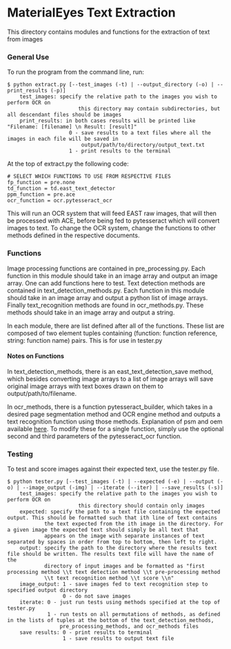 # MaterialEyes Text Extraction

This directory contains modules and functions for the extraction of text from images

### General Use

To run the program from the command line, run:
```
$ python extract.py [--test_images (-t) | --output_directory (-o) | --print_results (-p)]
    test_images: specify the relative path to the images you wish to perform OCR on
                       this directory may contain subdirectories, but all descendant files should be images
    print_results: in both cases results will be printed like "Filename: [filename] \n Result: [result]"    
                    0 - save results to a text files where all the images in each file will be saved in
                        output/path/to/directory/output_text.txt
                    1 - print results to the terminal
```
At the top of extract.py the following code: 
```
# SELECT WHICH FUNCTIONS TO USE FROM RESPECTIVE FILES
fp_function = pre.none
td_function = td.east_text_detector
ppm_function = pre.ace
ocr_function = ocr.pytesseract_ocr
```
This will run an OCR system that will feed EAST raw images, that will then be processed with ACE, before being fed to pytesseract which will convert images to text. To change the OCR system, change the functions to other methods defined in the respective documents. 

### Functions

Image processing functions are contained in pre_processing.py. Each function in this module should take in an image array and output an image array. One can add functions here to test. Text detection methods are contained in text_detection_methods.py. Each function in this module should take in an image array and output a python list of image arrays. Finally text_recognition methods are found in ocr_methods.py. These methods should take in an image array and output a string. 

In each module, there are list defined after all of the functions. These list are composed of two element tuples containing (function: function reference, string: function name) pairs. This is for use in tester.py

#### Notes on Functions

In text_detection_methods, there is an east_text_detection_save method, which besides converting image arrays to a list of image arrays will save original image arrays with text boxes drawn on them to output/path/to/filename. 

In ocr_methods, there is a function pytesseract_builder, which takes in a desired page segmentation method and OCR engine method and outputs a text recognition function using those methods. Explanation of psm and oem available [here](https://github.com/tesseract-ocr/tesseract/wiki/Command-Line-Usage). To modify these for a single function, simply use the optional second and third parameters of the pytesseract_ocr function. 

### Testing

To test and score images against their expected text, use the tester.py file. 
```
$ python tester.py [--test_images (-t) | --expected (-e) | --output (-o) | --image_output (-img) | --iterate (--iter) | --save_results (-s)]
    test_images: specify the relative path to the images you wish to perform OCR on
                       this directory should contain only images
    expected: specify the path to a text file containing the expected output. This should be formatted such that ith line of text contains
            the text expected from the ith image in the directory. For a given image the expected text should simply be all text that 
            appears on the image with separate instances of text separated by spaces in order from top to bottom, then left to right. 
    output: specify the path to the directory where the results text file should be written. The results text file will have the name of the 
            directory of input images and be formatted as "first processing method \\t text detection method \\t pre-processing method
            \\t text recognition method \\t score \\n"
    image_output: 1 - save images fed to text recognition step to specified output directory
                  0 - do not save images
    iterate: 0 - just run tests using methods specified at the top of tester.py
             1 - run tests on all permutations of methods, as defined in the lists of tuples at the bottom of the text_detection_methods,
                 pre_processing_methods, and ocr_methods files
    save results: 0 - print results to terminal
                  1 - save results to output text file
```